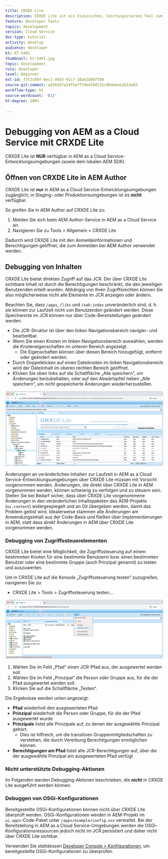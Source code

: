 ```yaml
---
title: CRXDE Lite
description: CRXDE Lite ist ein klassisches, leistungsstarkes Tool zum Debuggen von AEM as a Cloud Service-Entwicklungsumgebungen. CRXDE Lite bietet eine Reihe von Funktionen, die das Debugging der Überprüfung aller Ressourcen und Eigenschaften, der Bearbeitung der veränderlichen Teile des JCR und der Prüfung von Berechtigungen unterstützen.
feature: Developer Tools
topics: development
version: Cloud Service
doc-type: tutorial
activity: develop
audience: developer
kt: KT-5481
thumbnail: kt-5481.jpg
topic: Development
role: Developer
level: Beginner
exl-id: f3f2c89f-6ec1-49d3-91c7-10a42b897780
source-git-commit: ad203d7a34f5eff7de4768131c9b4ebae261da93
workflow-type: ht
source-wordcount: '613'
ht-degree: 100%

---
```


# Debugging von AEM as a Cloud Service mit CRXDE Lite

CRXDE Lite ist __NUR__ verfügbar in AEM as a Cloud Service-Entwicklungsumgebungen (sowie dem lokalen AEM SDK).

## Öffnen von CRXDE Lite in AEM Author

CRXDE Lite ist __nur__ in AEM as a Cloud Service-Entwicklungsumgebungen zugänglich; in Staging- oder Produktionsumgebungen ist es __nicht__ verfügbar.

So greifen Sie in AEM Author auf CRXDE Lite zu:

1. Melden Sie sich beim AEM Author-Service in AEM as a Cloud Service an.
1. Navigieren Sie zu Tools > Allgemein > CRXDE Lite

Dadurch wird CRXDE Lite mit den Anmeldeinformationen und Berechtigungen geöffnet, die zum Anmelden bei AEM Author verwendet werden.

## Debugging von Inhalten

CRXDE Lite bietet direkten Zugriff auf das JCR. Der über CRXDE Lite sichtbare Inhalt ist durch die Berechtigungen beschränkt, die den jeweiligen Benutzenden erteilt wurden. Abhängig von Ihren Zugriffsrechten können Sie also möglicherweise nicht alle Elemente im JCR anzeigen oder ändern.

Beachten Sie, dass `/apps`, `/libs` und `/oak:index` unveränderlich sind, d. h. sie können zur Laufzeit nicht von Benutzenden geändert werden. Diese Speicherorte im JCR können nur über Code-Bereitstellungen geändert werden.

+ Die JCR-Struktur ist über den linken Navigationsbereich navigier- und bearbeitbar.
+ Wenn Sie einen Knoten im linken Navigationsbereich auswählen, werden die Knoteneigenschaften im unteren Bereich angezeigt.
   + Die Eigenschaften können über diesen Bereich hinzugefügt, entfernt oder geändert werden.
+ Durch Doppelklicken auf einen Dateiknoten im linken Navigationsbereich wird der Dateiinhalt im oberen rechten Bereich geöffnet.
+ Klicken Sie oben links auf die Schaltfläche „Alle speichern“, um Änderungen beizubehalten, oder auf den Abwärtspfeil neben „Alle speichern“, um nicht gespeicherte Änderungen wiederherzustellen.

![CRXDE Lite – Debugging von Inhalten](./assets/crxde-lite/debugging-content.png)

Änderungen an veränderlichen Inhalten zur Laufzeit in AEM as a Cloud Service-Entwicklungsumgebungen über CRXDE Lite müssen mit Vorsicht vorgenommen werden.
Änderungen, die direkt über CRXDE Lite in AEM vorgenommen werden, können schwierig zu verfolgen und zu steuern sein. Stellen Sie bei Bedarf sicher, dass über CRXDE Lite vorgenommene Änderungen in den veränderlichen Inhaltspaketen des AEM-Projekts (`ui.content`) widergespiegelt und an Git übergeben werden, damit das Problem gelöst wird. Idealerweise stammen alle Änderungen am Anwendungsinhalt aus der Code-Basis und fließen über Implementierungen in AEM, statt dass direkt Änderungen in AEM über CRXDE Lite vorgenommen werden.

### Debugging von Zugriffssteuerelementen

CRXDE Lite bietet eine Möglichkeit, die Zugriffssteuerung auf einem bestimmten Knoten für eine bestimmte Benutzerin bzw. einen bestimmten Benutzer oder eine bestimmte Gruppe (auch Prinzipal genannt) zu testen und auszuwerten.

Um in CRXDE Lite auf die Konsole „Zugriffssteuerung testen“ zuzugreifen, navigieren Sie zu:

+ CRXDE Lite > Tools > Zugriffssteuerung testen…

![CRXDE Lite – Zugriffssteuerung testen](./assets/crxde-lite/permissions__test-access-control.png)

1. Wählen Sie im Feld „Pfad“ einen JCR-Pfad aus, der ausgewertet werden soll.
1. Wählen Sie im Feld „Prinzipal“ die Person oder Gruppe aus, für die der Pfad ausgewertet werden soll.
1. Klicken Sie auf die Schaltfläche „Testen“.

Die Ergebnisse werden unten angezeigt:

+ __Pfad__ wiederholt den ausgewerteten Pfad
+ __Prinzipal__ wiederholt die Person oder Gruppe, für die der Pfad ausgewertet wurde
+ __Prinzipale__ listet alle Prinzipale auf, zu denen der ausgewählte Prinzipal gehört.
   + Dies ist hilfreich, um die transitiven Gruppenmitgliedschaften zu verstehen, die durch Vererbung Berechtigungen ermöglichen können.
+ __Berechtigungen am Pfad__ listet alle JCR-Berechtigungen auf, über die der ausgewählte Prinzipal am ausgewerteten Pfad verfügt

### Nicht unterstützte Debugging-Aktionen

Im Folgenden werden Debugging-Aktionen beschrieben, die __nicht__ in CRXDE Lite ausgeführt werden können.

### Debuggen von OSGi-Konfigurationen

Bereitgestellte OSGi-Konfigurationen können nicht über CRXDE Lite überprüft werden. OSGi-Konfigurationen werden in AEM-Projekt im `ui.apps`-Code-Paket unter `/apps/example/config.xxx` verwaltet. Bei der Bereitstellung in AEM as a Cloud Service-Umgebungen werden die OSGi-Konfigurationsressourcen jedoch nicht im JCR persistiert und daher nicht über CRXDE Lite sichtbar.

Verwenden Sie stattdessen [Developer Console > Konfigurationen](./developer-console.md#configurations), um bereitgestellte OSGi-Konfigurationen zu überprüfen.
